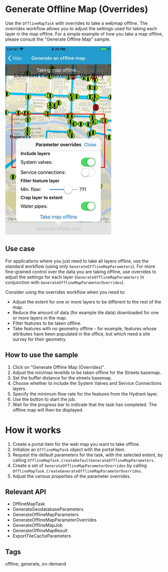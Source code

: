 # Generate Offline Map (Overrides)

Use the `OfflineMapTask` with overrides to take a webmap offline. The overrides workflow allows you to adjust the settings used for taking each layer in the map offline. For a simple example of how you take a map offline, please consult the "Generate Offline Map" sample.

![Image](GenerateOfflineMapWithOverrides.jpg)

## Use case

For applications where you just need to take all layers offline, use the standard workflow (using only `GenerateOfflineMapParameters`). For more fine-grained control over the data you are taking offline, use overrides to adjust the settings for each layer (`GenerateOfflineMapParameters` in conjunction with `GenerateOfflineMapParameterOverrides`).

Consider using the overrides workflow when you need to:

* Adjust the extent for one or more layers to be different to the rest of the map.
* Reduce the amount of data (for example tile data) downloaded for one or more layers in the map.
* Filter features to be taken offline.
* Take features with no geometry offline - for example, features whose attributes have been populated in the office, but which need a site survey for their geometry.

## How to use the sample

1. Click on "Generate Offline Map (Overrides)".
2. Adjust the min/max levelIds to be taken offline for the Streets basemap.
3. Set the buffer distance for the streets basemap. 
4. Choose whether to include the System Valves and Service Connections layers. 
5. Specify the minimum flow rate for the features from the Hydrant layer.
6. Use the button to start the job.
7. Wait for the progress bar to indicate that the task has completed. The offline map will then be displayed.

# How it works

1. Create a portal item for the web map you want to take offline.
2. Initialize an `OfflineMapTask` object with the portal item. 
3. Request the default parameters for the task, with the selected extent, by calling `OfflineMapTask.CreateDefaultGenerateOfflineMapParameters`. 
4. Create a set of `GenerateOfflineMapParameterOverrides` by calling `OfflineMapTask.CreateGenerateOfflineMapParameterOverrides`.
5. Adjust the various properties of the parameter overrides.

## Relevant API

* OfflineMapTask
* GenerateGeodatabaseParameters
* GenerateOfflineMapParameters
* GenerateOfflineMapParameterOverrides
* GenerateOfflineMapJob
* GenerateOfflineMapResult
* ExportTileCacheParameters

## Tags

offline, generate, on-demand
